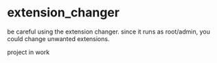 # extension_changer

be careful using the extension changer. since it runs as root/admin, you could change unwanted extensions. 

project in work 
